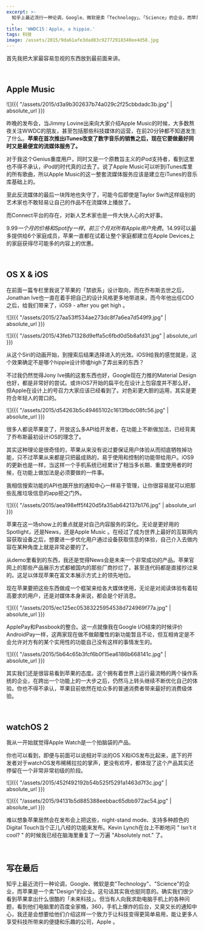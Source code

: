 ```yaml
---
excerpt: >-
  知乎上最近流行一种论调，Google、微软是卖「Technology」、「Science」的企业，而苹果是一个卖「Design」的企业。这句话其实我也挺同意的。确实我们很少看到苹果拿出什么很酷的「未来科技」。但当有人向我求助电脑手机上的各种问题，看到他们电脑里的百度全家桶，360，手机上爆炸的后台，又臭又长的通知中心，我还是会想要给他们介绍这样一个致力于让科技变得更简单易用，能让更多人享受科技所带来的便捷和乐趣的公司，Apple
  。
title: 'WWDC15：Apple, a hippie.'
tags: 科技
image: /assets/2015/9da61afe3dad83c92772918340ee4d58.jpg
---
```


首先我把大家最容易忽视的东西放到最前面来讲。

<br>

## Apple Music

![]({{ "/assets/2015/d3a9b302637b74a029c2f25cbbdadc3b.jpg" | absolute_url }})

昨晚的发布会，当Jimmy Lovine出来向大家介绍Apple Music的时候，大多数熬夜关注WWDC的朋友，甚至包括那些科技媒体的运营，在前20分钟都不知道发生了什么。**苹果在首次推出iTunes改变了数字音乐的销售之后，现在它要做最好同时又是最便宜的流媒体服务了。**

对于我这个Genius重度用户，同时又是一个原教旨主义的iPod支持者，看到这里也不得不承认，iPod的时代真的过去了。说了Apple Music可以听到iTunes库里的所有歌曲，所以Apple Music的这一整套流媒体服务应该是建立在iTunes的音乐库基础上的。

至此反流媒体的最后一块阵地也失守了，可能今后即使是Taylor Swift这样级别的艺术家也不敢轻易让自己的作品不在流媒体上播放了。

而Connect平台的存在，对新人艺术家也是一件大快人心的大好事。

$9.99一个月的价格和Spotify一样，前三个月对所有Apple用户免费。$14.99可以最多提供给6个家庭成员，苹果一直都在试着让整个家庭都建立在Apple Devices上的家庭获得尽可能多的内容上的优惠。

<br>

## OS X & iOS

在前面一篇专栏里我说了苹果的「禁欲系」设计取向，而在乔布斯去世之后，Jonathan Ive也一直在着手把自己的设计风格更多地带进来，而今年他出任CDO之后，给我们带来了，iOS9 - after you get high 。

![]({{ "/assets/2015/27aa53ff534ae273dc8f7a6ea7d549f9.jpg" | absolute_url }})

![]({{ "/assets/2015/43feb71328d9effa5c6fbd0d5b8afd31.jpg" | absolute_url }})

从这个Siri的动画开始，到搜索后结果选择进入的光效。iOS9给我的感觉就是，这个效果确定不是哪个hippie设计师嗑high了弄出来的东西？

不过我仍然觉得Jony Ive搞的这套东西也好，Google现在力推的Material Design也好，都是非常好的尝试。或许iOS7开始的扁平化在设计上包容度并不那么好，但Apple在设计上的号召力大家应该已经看到了。对色彩更大胆的运用，其实是更符合年轻人的胃口的。

![]({{ "/assets/2015/d54263b5c49465102c1613fbdc08fc56.jpg" | absolute_url }})

很多人都说苹果变了，开放这么多API给开发者，在功能上不断做加法，已经背离了乔布斯最初设计iOS的理念了。

其实这种理论是很奇怪的，苹果从来没有说过要保证用户体验从而彻底牺牲掉功能，只不过苹果从来都是只把最成熟的，易于使用和控制的功能带给用户。iOS9的更新也是一样，当这样一个手机系统已经累计了相当多长期、重度使用者的时候，在功能上做加法是必须要做的一件事。

我相信搜索功能的API也跟开放的通知中心一样易于管理，让你很容易就可以把那些乱推垃圾信息的app拒之门外。

![]({{ "/assets/2015/aea198eff5f420d5fa35ab642137b176.jpg" | absolute_url }})

苹果在这一场show上的重点就是对自己内容服务的深化。无论是更好用的Spotlight，还是News，还是Apple Music 。在经过了成为世界上最好的互联网内容获取设备之后，想要进一步优化用户通过设备获取信息的体验，自己介入去做内容在某种角度上就是非常必要的了。

从demo里看到的东西，我还是觉得News会是未来一个非常成功的产品。苹果官网上的那些产品展示方式都被国内的那些厂商抄烂了，甚至连代码都是直接抄过来的。这足以体现苹果在富文本展示方式上的领先地位。

现在苹果要把这些东西做成一个框架来给各大媒体使用，无论是对阅读体验有着较高要求的用户，还是对媒体本身来说，都会是个好消息。

![]({{ "/assets/2015/ec125ec05383225954538d724969f77a.jpg" | absolute_url }})

ApplePay和Passbook的整合。这一点就像我在Google I/O结束的时候评价AndroidPay一样，这两家现在做不做颠覆性的新功能暂且不论，但互相肯定是不会允许对方有的某个实用性的功能自己没有这样的事情发生的。

![]({{ "/assets/2015/5b64c65b3fcf6b0f15ea6186b668141c.jpg" | absolute_url }})

其实我们还是很容易看到苹果的态度。这个拥有着世界上运行最流畅的两个操作系统的企业，在跨出一个功能上的一大步之后，仍然马上转头继续不断优化自己的体验。你也不得不承认，苹果目前依然在给众多的普通消费者带来最好的消费级体验。

<br>

## watchOS 2

我从一开始就觉得Apple Watch是一个拍脑袋的产品。

你也可以看到，即便与前面可以说相对平淡的OS X和iOS发布比起来，底下的开发者对于watchOS发布稀稀拉拉的掌声，更没有欢呼，都体现了这个产品其实还停留在一个非常非常初级的阶段。

![]({{ "/assets/2015/452f492192b54b525f5291a1463d7f3c.jpg" | absolute_url }})

![]({{ "/assets/2015/94131b5d885388eebbac65dbb972ac54.jpg" | absolute_url }})

难以想象苹果居然会在发布会上把这些，night-stand mode、支持多种颜色的Digital Touch当个正儿八经的功能来发布。Kevin Lynch在台上不断地问 " Isn't it cool? " 的时候我已经在脑海里重复了一万遍 "Absolutely not." 了。

<br>

## 写在最后

知乎上最近流行一种论调，Google、微软是卖"Technology"、"Science"的企业，而苹果是一个卖"Design"的企业。这句话其实我也挺同意的。确实我们很少看到苹果拿出什么很酷的「未来科技」。但当有人向我求助电脑手机上的各种问题，看到他们电脑里的百度全家桶，360，手机上爆炸的后台，又臭又长的通知中心，我还是会想要给他们介绍这样一个致力于让科技变得更简单易用，能让更多人享受科技所带来的便捷和乐趣的公司，Apple 。
